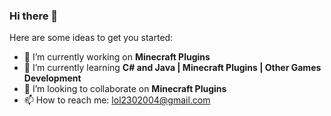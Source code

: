 ### Hi there 👋



Here are some ideas to get you started:

- 🔭 I’m currently working on **Minecraft Plugins**
- 🌱 I’m currently learning **C# and Java | Minecraft Plugins | Other Games Development**
- 👯 I’m looking to collaborate on **Minecraft Plugins**
- 📫 How to reach me: lol2302004@gmail.com
